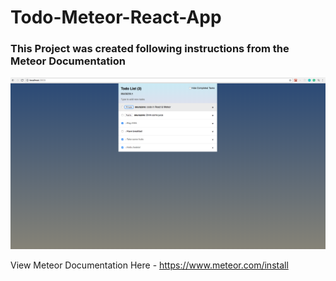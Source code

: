 # Todo-Meteor-React-App
### This Project was created following instructions from the Meteor Documentation


<img src="screen.png" style="align: center" >


View Meteor Documentation Here - https://www.meteor.com/install